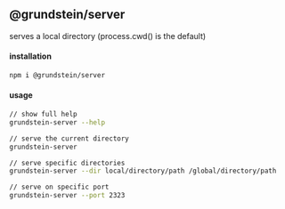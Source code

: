 ## @grundstein/server

serves a local directory (process.cwd() is the default)

#### installation
```bash
npm i @grundstein/server
```

#### usage
```bash
// show full help
grundstein-server --help

// serve the current directory
grundstein-server

// serve specific directories
grundstein-server --dir local/directory/path /global/directory/path

// serve on specific port
grundstein-server --port 2323
```
